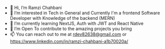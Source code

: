 - 👋 Hi, I’m Ramzi Chahbani
- 👀 I’m interested in Tech in General and Currently I'm a frontend Software Developer with Knowledge of the backend (MERN)
- 🌱 I’m currently learning NextJS, Auth with JWT and React Native
- 💞️ I’m Open To contribute to the amazing projects you bring
- 📫 You can reach out to me at rdev82638@gmail.com or https://www.linkedin.com/in/ramzi-chahbani-a1b70020a/
